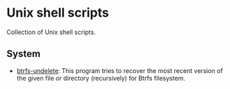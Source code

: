 # Unix shell scripts

Collection of Unix shell scripts.

## System

- [btrfs-undelete](https://gist.github.com/Changaco/45f8d171027ea2655d74): This program tries to recover the most recent
  version of the given file or directory (recursively) for Btrfs filesystem.
